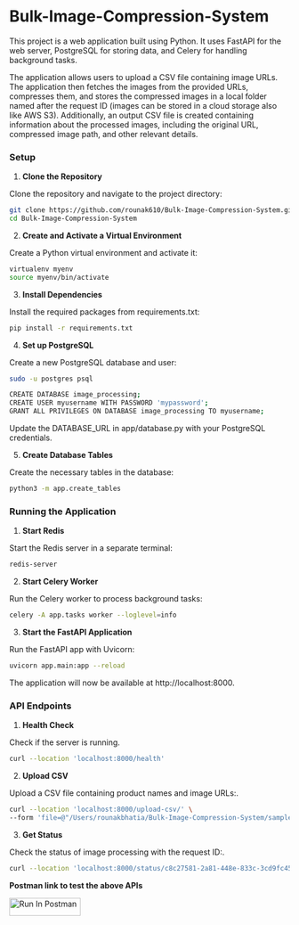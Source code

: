 # Bulk-Image-Compression-System
This project is a web application built using Python. It uses FastAPI for the web server, PostgreSQL for storing data, and Celery for handling background tasks. 

The application allows users to upload a CSV file containing image URLs. The application then fetches the images from the provided URLs, compresses them, and stores the compressed images in a local folder named after the request ID (images can be stored in a cloud storage also like AWS S3). Additionally, an output CSV file is created containing information about the processed images, including the original URL, compressed image path, and other relevant details.

### Setup

1. **Clone the Repository**

Clone the repository and navigate to the project directory:

```bash
git clone https://github.com/rounak610/Bulk-Image-Compression-System.git
cd Bulk-Image-Compression-System
```
2. **Create and Activate a Virtual Environment**
   
Create a Python virtual environment and activate it:
```bash
virtualenv myenv
source myenv/bin/activate
```

3. **Install Dependencies**

Install the required packages from requirements.txt:
```bash
pip install -r requirements.txt 
```

4. **Set up PostgreSQL**

Create a new PostgreSQL database and user:

```bash
sudo -u postgres psql

CREATE DATABASE image_processing;
CREATE USER myusername WITH PASSWORD 'mypassword';
GRANT ALL PRIVILEGES ON DATABASE image_processing TO myusername;
```
Update the DATABASE_URL in app/database.py with your PostgreSQL credentials.

5. **Create Database Tables**

Create the necessary tables in the database:
```bash
python3 -m app.create_tables
```

### Running the Application
1. **Start Redis**

Start the Redis server in a separate terminal:
```bash
redis-server
```

2. **Start Celery Worker**

Run the Celery worker to process background tasks:

```bash
celery -A app.tasks worker --loglevel=info
```

3. **Start the FastAPI Application**

Run the FastAPI app with Uvicorn:
```bash
uvicorn app.main:app --reload
```
The application will now be available at http://localhost:8000.

### API Endpoints
1. **Health Check**

Check if the server is running.
```bash
curl --location 'localhost:8000/health'
```

2. **Upload CSV**

Upload a CSV file containing product names and image URLs:.
```bash
curl --location 'localhost:8000/upload-csv/' \
--form 'file=@"/Users/rounakbhatia/Bulk-Image-Compression-System/sample.csv"'
```

3. **Get Status**

Check the status of image processing with the request ID:.
```bash
curl --location 'localhost:8000/status/c8c27581-2a81-448e-833c-3cd9fc45fe1e'
```

**Postman link to test the above APIs**

[<img src="https://run.pstmn.io/button.svg" alt="Run In Postman" style="width: 128px; height: 32px;">](https://god.gw.postman.com/run-collection/38192844-2f13bd54-1840-4ad6-b1c8-8afdbdc1c227?action=collection%2Ffork&source=rip_markdown&collection-url=entityId%3D38192844-2f13bd54-1840-4ad6-b1c8-8afdbdc1c227%26entityType%3Dcollection%26workspaceId%3Da5896f37-2af5-497e-ae26-8b08d2c190e8)
